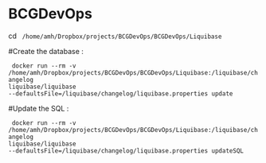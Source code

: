 # BCGDevOps

cd  <code> /home/amh/Dropbox/projects/BCGDevOps/BCGDevOps/Liquibase </code> 


#Create the database : 

<code> docker run --rm -v /home/amh/Dropbox/projects/BCGDevOps/BCGDevOps/Liquibase:/liquibase/changelog liquibase/liquibase --defaultsFile=/liquibase/changelog/liquibase.properties update </code>


#Update the SQL : 

<code> docker run --rm -v /home/amh/Dropbox/projects/BCGDevOps/BCGDevOps/Liquibase:/liquibase/changelog liquibase/liquibase --defaultsFile=/liquibase/changelog/liquibase.properties updateSQL </code>
